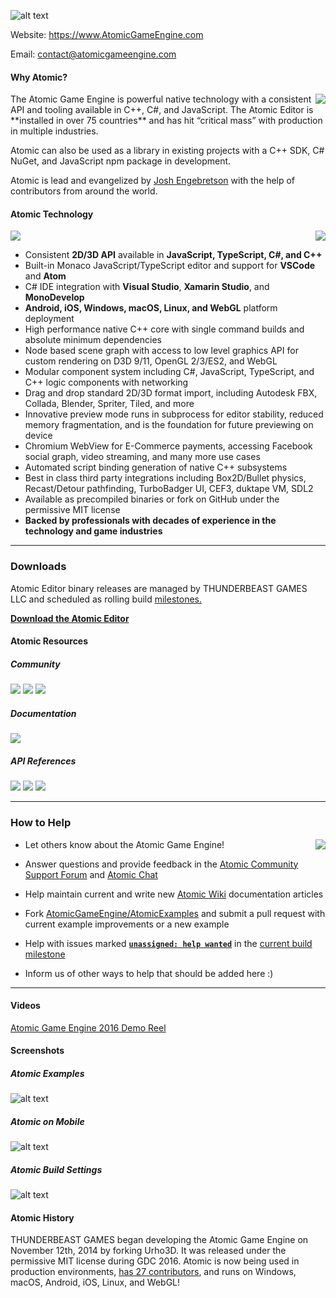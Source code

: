 [AtomicLogo]: https://github.com/AtomicGameEngine/AtomicGameEngine/wiki/images/repo/Atomic-Game-Engine-512.png
![alt text][AtomicLogo]

Website: <a href="https://www.atomicgameengine.com" target="_blank">https://www.AtomicGameEngine.com</a>

Email: contact@atomicgameengine.com

#### Why Atomic?

<img align="right" src="https://atomicgameengine.com/images/home/WorldInstallMapHome.png"/>
The Atomic Game Engine is powerful native technology with a consistent API and tooling available in C++, C#, and JavaScript.  The Atomic Editor is **installed in over 75 countries** and has hit “critical mass” with production in multiple industries.

Atomic can also be used as a library in existing projects with a C++ SDK, C# NuGet, and JavaScript npm package in development.

Atomic is lead and evangelized by <a href="http://joshengebretson.com/" target="_blank">Josh Engebretson</a> with the help of contributors from around the world.

#### Atomic Technology

<img src="https://atomicgameengine.com/images/home/RoboBeach2017.png"/>  

<img align="right" src="https://atomicgameengine.com/images/PlatformBox.png"/>

- Consistent **2D/3D API** available in **JavaScript, TypeScript, C#, and C++**
- Built-in Monaco JavaScript/TypeScript editor and support for **VSCode** and **Atom**
- C# IDE integration with **Visual Studio**, **Xamarin Studio**, and **MonoDevelop**
- **Android, iOS, Windows, macOS, Linux, and WebGL** platform deployment
- High performance native C++ core with single command builds and absolute minimum dependencies
- Node based scene graph with access to low level graphics API for custom rendering on D3D 9/11, OpenGL 2/3/ES2, and WebGL
- Modular component system including C#, JavaScript, TypeScript, and C++ logic components with networking
- Drag and drop standard 2D/3D format import, including Autodesk FBX, Collada, Blender, Spriter, Tiled, and more
- Innovative preview mode runs in subprocess for editor stability, reduced memory fragmentation, and is the foundation for future previewing on device
- Chromium WebView for E-Commerce payments, accessing Facebook social graph, video streaming, and many more use cases
- Automated script binding generation of native C++ subsystems
- Best in class third party integrations including Box2D/Bullet physics, Recast/Detour pathfinding, TurboBadger UI, CEF3, duktape VM, SDL2
- Available as precompiled binaries or fork on GitHub under the permissive MIT license
- **Backed by professionals with decades of experience in the technology and game industries**

---

### Downloads

Atomic Editor binary releases are managed by THUNDERBEAST GAMES LLC and scheduled as rolling build <a href="https://github.com/AtomicGameEngine/AtomicGameEngine/milestones" target="_blank">milestones.</a>

**[Download the Atomic Editor](https://atomicgameengine.com/#download-the-atomic-editor)**

#### Atomic Resources

##### Community

<a href="https://discourse.atomicgameengine.com/">![](https://atomicgameengine.com/images/community/CommunitySupportPortal.png)</a>
<a href="https://gitter.im/AtomicGameEngine/AtomicGameEngine/">![](https://atomicgameengine.com/images/community/Community_Chat.png)</a>
<a href="https://atomicgameengine.com/blog/">![](https://atomicgameengine.com/images/community/Community_Blog.png)</a>

##### Documentation

<a href="https://github.com/AtomicGameEngine/AtomicGameEngine/wiki/">![](https://atomicgameengine.com/images/community/Community_GitHub.png)</a>  

##### API References

<a href="http://docs.atomicgameengine.com/api/modules/atomic.html">![](https://atomicgameengine.com/images/community/Documentation_JSTS.png)</a>
<a href="http://docs.atomicgameengine.com/csharp/AtomicEngine/">![](https://atomicgameengine.com/images/community/Documentation_CSharp.png)</a>
<a href="http://docs.atomicgameengine.com/cpp">![](https://atomicgameengine.com/images/community/Documentation_CPlusPlus.png)</a>

---

### How to Help

<img align="right" src="https://github.com/AtomicGameEngine/AtomicGameEngine/wiki/images/repo/atomic/wecandoit.jpg" style="margin-left:20px;"/>

- Let others know about the Atomic Game Engine!
- Answer questions and provide feedback in the [Atomic Community Support Forum](https://discourse.atomicgameengine.com/c/atomic-community-support) and [Atomic Chat](https://gitter.im/AtomicGameEngine/AtomicGameEngine)

- Help maintain current and write new [Atomic Wiki](https://github.com/AtomicGameEngine/AtomicGameEngine/wiki) documentation articles

- Fork [AtomicGameEngine/AtomicExamples](https://github.com/AtomicGameEngine/AtomicExamples) and submit a pull request with current example improvements or a new example

- Help with issues marked [**```unassigned: help wanted```**](https://github.com/AtomicGameEngine/AtomicGameEngine/labels/unassigned%3A%20help%20wanted) in the [current build milestone](https://github.com/AtomicGameEngine/AtomicGameEngine/milestones)

- Inform us of other ways to help that should be added here :)  

---

#### Videos

<a href="https://www.atomicgameengine.com" target="_blank">Atomic Game Engine 2016 Demo Reel</a>

#### Screenshots

##### Atomic Examples
[DevSnapshot]: https://github.com/AtomicGameEngine/AtomicGameEngine/wiki/images/repo/DevSnapshot2116.png
![alt text][DevSnapshot]

##### Atomic on Mobile
[ToonTown]: https://github.com/AtomicGameEngine/AtomicGameEngine/wiki/images/repo/ToonTownTouchUpdate.gif
![alt text][ToonTown]

##### Atomic Build Settings
[AndroidBuildSettings]: https://github.com/AtomicGameEngine/AtomicGameEngine/wiki/images/repo/AndroidBuildSettings.png
![alt text][AndroidBuildSettings]

#### Atomic History

THUNDERBEAST GAMES began developing the Atomic Game Engine on November 12th, 2014 by forking Urho3D.  It was released under the permissive MIT license during GDC 2016.  Atomic is now being used in production environments, <a href="https://github.com/AtomicGameEngine/AtomicGameEngine/graphs/contributors" target="_blank">has 27 contributors</a>, and runs on Windows, macOS, Android, iOS, Linux, and WebGL!
